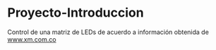 # Proyecto-Introduccion
Control de una matriz de LEDs de acuerdo a información obtenida de www.xm.com.co
